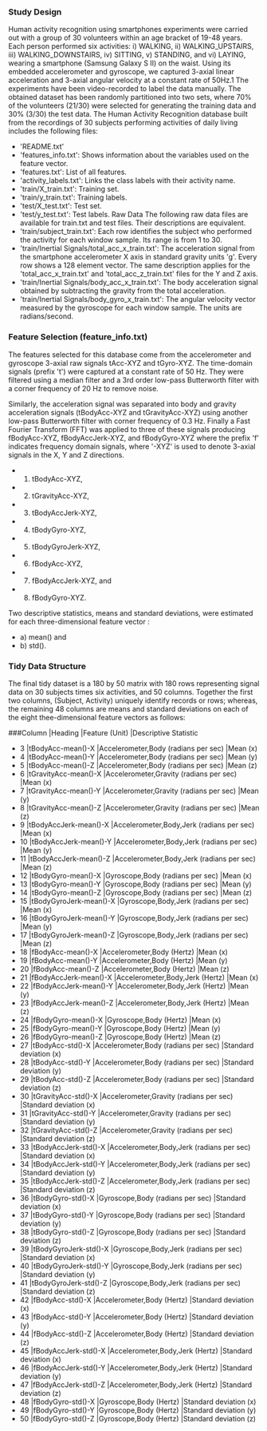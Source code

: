 ### Study Design

Human activity recognition using smartphones experiments were carried out with a group of 30 volunteers within an age bracket of 19-48 years. Each person performed six activities: i) WALKING, ii) WALKING_UPSTAIRS, iii) WALKING_DOWNSTAIRS, iv) SITTING, v) STANDING, and vi) LAYING, wearing a smartphone (Samsung Galaxy S II) on the waist. Using its embedded accelerometer and gyroscope, we captured 3-axial linear acceleration and 3-axial angular velocity at a constant rate of 50Hz.1
The experiments have been video-recorded to label the data manually. The obtained dataset has been randomly partitioned into two sets, where 70% of the volunteers (21/30) were selected for generating the training data and 30% (3/30) the test data. The Human Activity Recognition database built from the recordings of 30 subjects performing activities of daily living includes the following files:
- 'README.txt'
- 'features_info.txt': Shows information about the variables used on the feature vector.
- 'features.txt': List of all features.
- 'activity_labels.txt': Links the class labels with their activity name.
- 'train/X_train.txt': Training set.
- 'train/y_train.txt': Training labels.
- 'test/X_test.txt': Test set.
- 'test/y_test.txt': Test labels.
Raw Data
The following raw data files are available for train.txt and test files. Their descriptions are equivalent. 
- 'train/subject_train.txt': Each row identifies the subject who performed the activity for each window sample. Its range is from 1 to 30. 
- 'train/Inertial Signals/total_acc_x_train.txt': The acceleration signal from the smartphone accelerometer X axis in standard gravity units 'g'. Every row shows a 128 element vector. The same description applies for the 'total_acc_x_train.txt' and 'total_acc_z_train.txt' files for the Y and Z axis. 
- 'train/Inertial Signals/body_acc_x_train.txt': The body acceleration signal obtained by subtracting the gravity from the total acceleration. 
- 'train/Inertial Signals/body_gyro_x_train.txt': The angular velocity vector measured by the gyroscope for each window sample. The units are radians/second.
 
### Feature Selection (feature_info.txt)

The features selected for this database come from the accelerometer and gyroscope 3-axial raw signals tAcc-XYZ and tGyro-XYZ. The time-domain signals (prefix 't') were captured at a constant rate of 50 Hz. They were filtered using a median filter and a 3rd order low-pass Butterworth filter with a corner frequency of 20 Hz to remove noise.  

Similarly, the acceleration signal was separated into body and gravity acceleration signals (tBodyAcc-XYZ and tGravityAcc-XYZ) using another low-pass Butterworth filter with corner frequency of 0.3 Hz. Finally a Fast Fourier Transform (FFT) was applied to three of these signals producing fBodyAcc-XYZ, fBodyAccJerk-XYZ, and fBodyGyro-XYZ  where the prefix  'f' indicates frequency domain signals, where '-XYZ' is used to denote 3-axial signals in the X, Y and Z directions.

- 1)	tBodyAcc-XYZ,
- 2)	tGravityAcc-XYZ,
- 3)	tBodyAccJerk-XYZ,
- 4)	tBodyGyro-XYZ,
- 5)	tBodyGyroJerk-XYZ,
- 6)	fBodyAcc-XYZ,
- 7)	fBodyAccJerk-XYZ, and
- 8)	fBodyGyro-XYZ.

Two descriptive statistics, means and standard deviations, were estimated for each three-dimensional feature vector : 

- a)	mean() and
- b)	std().

### Tidy Data Structure

The final tidy dataset is a 180 by 50 matrix with 180 rows representing signal data on 30 subjects times six activities, and 50 columns. Together the first two columns, (Subject, Activity) uniquely identify records or rows; whereas, the remaining 48 columns are means and standard deviations on each of the eight thee-dimensional feature vectors as follows:

###Column	|Heading	|Feature (Unit)	 	 				|Descriptive Statistic
- 3	|tBodyAcc-mean()-X	|Accelerometer,Body (radians per sec)		|Mean (x)
- 4	|tBodyAcc-mean()-Y	|Accelerometer,Body (radians per sec)		|Mean (y)
- 5	|tBodyAcc-mean()-Z	|Accelerometer,Body (radians per sec)		|Mean (z)
- 6	|tGravityAcc-mean()-X	|Accelerometer,Gravity (radians per sec)	|Mean (x)
- 7	|tGravityAcc-mean()-Y	|Accelerometer,Gravity (radians per sec)	|Mean (y)
- 8	|tGravityAcc-mean()-Z	|Accelerometer,Gravity (radians per sec)	|Mean (z)
- 9	|tBodyAccJerk-mean()-X	|Accelerometer,Body,Jerk (radians per sec)	|Mean (x)
- 10	|tBodyAccJerk-mean()-Y	|Accelerometer,Body,Jerk (radians per sec)	|Mean (y)
- 11	|tBodyAccJerk-mean()-Z	|Accelerometer,Body,Jerk (radians per sec)	|Mean (z)
- 12	|tBodyGyro-mean()-X	|Gyroscope,Body (radians per sec)		|Mean (x)
- 13	|tBodyGyro-mean()-Y	|Gyroscope,Body (radians per sec)		|Mean (y)
- 14	|tBodyGyro-mean()-Z	|Gyroscope,Body (radians per sec)		|Mean (z)
- 15	|tBodyGyroJerk-mean()-X	|Gyroscope,Body,Jerk (radians per sec)		|Mean (x)
- 16	|tBodyGyroJerk-mean()-Y	|Gyroscope,Body,Jerk (radians per sec)		|Mean (y)
- 17	|tBodyGyroJerk-mean()-Z	|Gyroscope,Body,Jerk (radians per sec)		|Mean (z)
- 18	|fBodyAcc-mean()-X	|Accelerometer,Body (Hertz)			|Mean (x)
- 19	|fBodyAcc-mean()-Y	|Accelerometer,Body (Hertz)			|Mean (y)
- 20	|fBodyAcc-mean()-Z	|Accelerometer,Body (Hertz)			|Mean (z)
- 21	|fBodyAccJerk-mean()-X	|Accelerometer,Body,Jerk (Hertz)		|Mean (x)
- 22	|fBodyAccJerk-mean()-Y	|Accelerometer,Body,Jerk (Hertz)		|Mean (y)
- 23	|fBodyAccJerk-mean()-Z	|Accelerometer,Body,Jerk (Hertz)		|Mean (z)
- 24	|fBodyGyro-mean()-X	|Gyroscope,Body	(Hertz)				|Mean (x)
- 25	|fBodyGyro-mean()-Y	|Gyroscope,Body	(Hertz)				|Mean (y)
- 26	|fBodyGyro-mean()-Z	|Gyroscope,Body	(Hertz)				|Mean (z)
- 27	|tBodyAcc-std()-X	|Accelerometer,Body (radians per sec)		|Standard deviation (x)
- 28	|tBodyAcc-std()-Y	|Accelerometer,Body (radians per sec)		|Standard deviation (y)
- 29	|tBodyAcc-std()-Z	|Accelerometer,Body (radians per sec)		|Standard deviation (z)
- 30	|tGravityAcc-std()-X	|Accelerometer,Gravity (radians per sec)	|Standard deviation (x)
- 31	|tGravityAcc-std()-Y	|Accelerometer,Gravity (radians per sec)	|Standard deviation (y)
- 32	|tGravityAcc-std()-Z	|Accelerometer,Gravity (radians per sec)	|Standard deviation (z)
- 33	|tBodyAccJerk-std()-X	|Accelerometer,Body,Jerk (radians per sec)	|Standard deviation (x)
- 34	|tBodyAccJerk-std()-Y	|Accelerometer,Body,Jerk (radians per sec)	|Standard deviation (y)
- 35	|tBodyAccJerk-std()-Z	|Accelerometer,Body,Jerk (radians per sec)	|Standard deviation (z)
- 36	|tBodyGyro-std()-X	|Gyroscope,Body (radians per sec)		|Standard deviation (x)
- 37	|tBodyGyro-std()-Y	|Gyroscope,Body (radians per sec)		|Standard deviation (y)
- 38	|tBodyGyro-std()-Z	|Gyroscope,Body (radians per sec)		|Standard deviation (z)
- 39	|tBodyGyroJerk-std()-X	|Gyroscope,Body,Jerk (radians per sec)		|Standard deviation (x)
- 40	|tBodyGyroJerk-std()-Y	|Gyroscope,Body,Jerk (radians per sec)		|Standard deviation (y)
- 41	|tBodyGyroJerk-std()-Z	|Gyroscope,Body,Jerk (radians per sec)		|Standard deviation (z)
- 42	|fBodyAcc-std()-X	|Accelerometer,Body (Hertz)			|Standard deviation (x)
- 43	|fBodyAcc-std()-Y	|Accelerometer,Body (Hertz)			|Standard deviation (y)
- 44	|fBodyAcc-std()-Z	|Accelerometer,Body (Hertz)			|Standard deviation (z)
- 45	|fBodyAccJerk-std()-X	|Accelerometer,Body,Jerk (Hertz)		|Standard deviation (x)
- 46	|fBodyAccJerk-std()-Y	|Accelerometer,Body,Jerk (Hertz)		|Standard deviation (y)
- 47	|fBodyAccJerk-std()-Z	|Accelerometer,Body,Jerk (Hertz)		|Standard deviation (z)
- 48	|fBodyGyro-std()-X	|Gyroscope,Body	(Hertz)				|Standard deviation (x)
- 49	|fBodyGyro-std()-Y	|Gyroscope,Body	(Hertz)				|Standard deviation (y)
- 50	|fBodyGyro-std()-Z	|Gyroscope,Body	(Hertz)				|Standard deviation (z)

						
